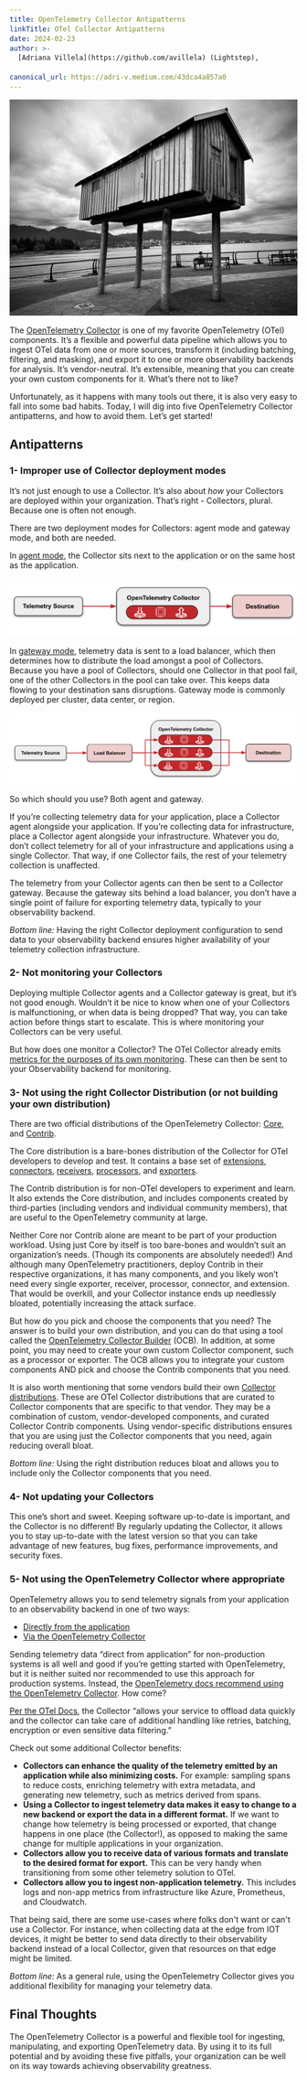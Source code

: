 ```yaml
---
title: OpenTelemetry Collector Antipatterns
linkTitle: OTel Collector Antipatterns
date: 2024-02-23
author: >-
  [Adriana Villela](https://github.com/avillela) (Lightstep),

canonical_url: https://adri-v.medium.com/43dca4a857a0
---
```


![House on stilts against ocean and mountain backdrop](house-on-stilts.jpg)

The [OpenTelemetry Collector](/docs/collector) is one of my favorite
OpenTelemetry (OTel) components. It’s a flexible and powerful data pipeline
which allows you to ingest OTel data from one or more sources, transform it
(including batching, filtering, and masking), and export it to one or more
observability backends for analysis. It’s vendor-neutral. It’s extensible,
meaning that you can create your own custom components for it. What’s there not
to like?

Unfortunately, as it happens with many tools out there, it is also very easy to
fall into some bad habits. Today, I will dig into five OpenTelemetry Collector
antipatterns, and how to avoid them. Let’s get started!

## Antipatterns

### 1- Improper use of Collector deployment modes

It’s not just enough to use a Collector. It’s also about _how_ your Collectors
are deployed within your organization. That’s right - Collector*s*, plural.
Because one is often not enough.

There are two deployment modes for Collectors: agent mode and gateway mode, and
both are needed.

In [agent mode](/docs/collector/deployment/agent/), the Collector sits next to
the application or on the same host as the application.

![OTel Collector Agent Mode](otel-collector-agent.png)

In [gateway mode](/docs/collector/deployment/gateway/), telemetry data is sent
to a load balancer, which then determines how to distribute the load amongst a
pool of Collectors. Because you have a pool of Collectors, should one Collector
in that pool fail, one of the other Collectors in the pool can take over. This
keeps data flowing to your destination sans disruptions. Gateway mode is
commonly deployed per cluster, data center, or region.

![OTel Collector Agent Mode](otel-collector-gateway.png)

So which should you use? Both agent and gateway.

If you’re collecting telemetry data for your application, place a Collector
agent alongside your application. If you’re collecting data for infrastructure,
place a Collector agent alongside your infrastructure. Whatever you do, don’t
collect telemetry for all of your infrastructure and applications using a single
Collector. That way, if one Collector fails, the rest of your telemetry
collection is unaffected.

The telemetry from your Collector agents can then be sent to a Collector
gateway. Because the gateway sits behind a load balancer, you don’t have a
single point of failure for exporting telemetry data, typically to your
observability backend.

_Bottom line:_ Having the right Collector deployment configuration to send data
to your observability backend ensures higher availability of your telemetry
collection infrastructure.

### 2- Not monitoring your Collectors

Deploying multiple Collector agents and a Collector gateway is great, but it’s
not good enough. Wouldn’t it be nice to know when one of your Collectors is
malfunctioning, or when data is being dropped? That way, you can take action
before things start to escalate. This is where monitoring your Collectors can be
very useful.

But how does one monitor a Collector? The OTel Collector already emits
[metrics for the purposes of its own monitoring](https://github.com/open-telemetry/opentelemetry-collector/blob/main/docs/monitoring.md).
These can then be sent to your Observability backend for monitoring.

### 3- Not using the right Collector Distribution (or not building your own distribution)

There are two official distributions of the OpenTelemetry Collector:
[Core](https://github.com/open-telemetry/opentelemetry-collector), and
[Contrib](https://github.com/open-telemetry/opentelemetry-collector-contrib).

The Core distribution is a bare-bones distribution of the Collector for OTel
developers to develop and test. It contains a base set of
[extensions](/docs/collector/configuration/#service-extensions),
[connectors](/docs/collector/configuration/#connectors),
[receivers](/docs/collector/configuration/#receivers),
[processors](/docs/collector/configuration/#processors), and
[exporters](/docs/collector/configuration/#exporters).

The Contrib distribution is for non-OTel developers to experiment and learn. It
also extends the Core distribution, and includes components created by
third-parties (including vendors and individual community members), that are
useful to the OpenTelemetry community at large.

Neither Core nor Contrib alone are meant to be part of your production workload.
Using just Core by itself is too bare-bones and wouldn’t suit an organization’s
needs. (Though its components are absolutely needed!) And although many
OpenTelemetry practitioners, deploy Contrib in their respective organizations,
it has many components, and you likely won’t need every single exporter,
receiver, processor, connector, and extension. That would be overkill, and your
Collector instance ends up needlessly bloated, potentially increasing the attack
surface.

But how do you pick and choose the components that you need? The answer is to
build your own distribution, and you can do that using a tool called the
[OpenTelemetry Collector Builder](/docs/collector/custom-collector/) (OCB). In
addition, at some point, you may need to create your own custom Collector
component, such as a processor or exporter. The OCB allows you to integrate your
custom components AND pick and choose the Contrib components that you need.

It is also worth mentioning that some vendors build their own
[Collector distributions](/ecosystem/distributions/). These are OTel Collector
distributions that are curated to Collector components that are specific to that
vendor. They may be a combination of custom, vendor-developed components, and
curated Collector Contrib components. Using vendor-specific distributions
ensures that you are using just the Collector components that you need, again
reducing overall bloat.

_Bottom line:_ Using the right distribution reduces bloat and allows you to
include only the Collector components that you need.

### 4- Not updating your Collectors

This one’s short and sweet. Keeping software up-to-date is important, and the
Collector is no different! By regularly updating the Collector, it allows you to
stay up-to-date with the latest version so that you can take advantage of new
features, bug fixes, performance improvements, and security fixes.

### 5- Not using the OpenTelemetry Collector where appropriate

OpenTelemetry allows you to send telemetry signals from your application to an
observability backend in one of two ways:

- [Directly from the application](/docs/collector/deployment/no-collector/)
- [Via the OpenTelemetry Collector](/docs/collector/)

Sending telemetry data “direct from application” for non-production systems is
all well and good if you’re getting started with OpenTelemetry, but it is
neither suited nor recommended to use this approach for production systems.
Instead, the
[OpenTelemetry docs recommend using the OpenTelemetry Collector](/docs/collector/#when-to-use-a-collector).
How come?

[Per the OTel Docs](/docs/collector/#when-to-use-a-collector), the Collector
“allows your service to offload data quickly and the collector can take care of
additional handling like retries, batching, encryption or even sensitive data
filtering.”

Check out some additional Collector benefits:

- **Collectors can enhance the quality of the telemetry emitted by an
  application while also minimizing costs.** For example: sampling spans to
  reduce costs, enriching telemetry with extra metadata, and generating new
  telemetry, such as metrics derived from spans.
- **Using a Collector to ingest telemetry data makes it easy to change to a new
  backend or export the data in a different format.** If we want to change how
  telemetry is being processed or exported, that change happens in one place
  (the Collector!), as opposed to making the same change for multiple
  applications in your organization.
- **Collectors allow you to receive data of various formats and translate to the
  desired format for export.** This can be very handy when transitioning from
  some other telemetry solution to OTel.
- **Collectors allow you to ingest non-application telemetry.** This includes
  logs and non-app metrics from infrastructure like Azure, Prometheus, and
  Cloudwatch.

That being said, there are some use-cases where folks don't want or can't use a
Collector. For instance, when collecting data at the edge from IOT devices, it
might be better to send data directly to their observability backend instead of
a local Collector, given that resources on that edge might be limited.

_Bottom line:_ As a general rule, using the OpenTelemetry Collector gives you
additional flexibility for managing your telemetry data.

## Final Thoughts

The OpenTelemetry Collector is a powerful and flexible tool for ingesting,
manipulating, and exporting OpenTelemetry data. By using it to its full
potential and by avoiding these five pitfalls, your organization can be well on
its way towards achieving observability greatness.
